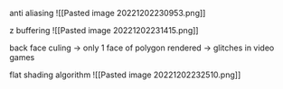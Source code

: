 anti aliasing 
![[Pasted image 20221202230953.png]]

z buffering
![[Pasted image 20221202231415.png]]

back face culing -> only 1 face of polygon rendered -> glitches in video games

flat shading algorithm
![[Pasted image 20221202232510.png]]
